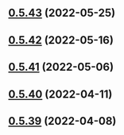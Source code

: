 ## [0.5.43](https://github.com/vegaprotocol/token-frontend/compare/0.5.42...0.5.43) (2022-05-25)



## [0.5.42](https://github.com/vegaprotocol/token-frontend/compare/0.5.41...0.5.42) (2022-05-16)



## [0.5.41](https://github.com/vegaprotocol/token-frontend/compare/0.5.40...0.5.41) (2022-05-06)



## [0.5.40](https://github.com/vegaprotocol/token-frontend/compare/0.5.39...0.5.40) (2022-04-11)



## [0.5.39](https://github.com/vegaprotocol/token-frontend/compare/0.5.38...0.5.39) (2022-04-08)



